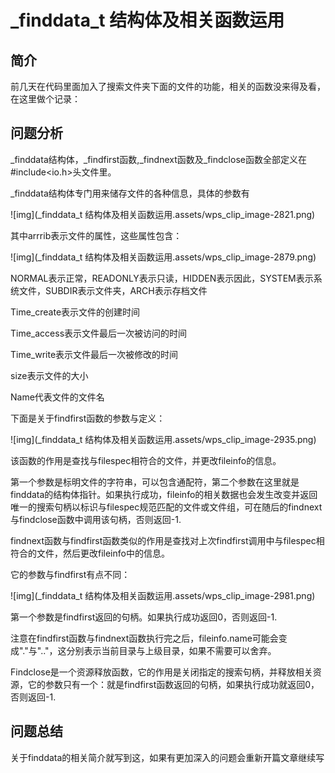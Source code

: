 # _finddata_t 结构体及相关函数运用

## 简介

前几天在代码里面加入了搜索文件夹下面的文件的功能，相关的函数没来得及看，在这里做个记录：

## 问题分析

_finddata结构体，_findfirst函数,_findnext函数及_findclose函数全部定义在#include<io.h>头文件里。

_finddata结构体专门用来储存文件的各种信息，具体的参数有

![img](_finddata_t 结构体及相关函数运用.assets/wps_clip_image-2821.png)

其中arrrib表示文件的属性，这些属性包含：

![img](_finddata_t 结构体及相关函数运用.assets/wps_clip_image-2879.png)



NORMAL表示正常，READONLY表示只读，HIDDEN表示因此，SYSTEM表示系统文件，SUBDIR表示文件夹，ARCH表示存档文件

Time_create表示文件的创建时间

Time_access表示文件最后一次被访问的时间

Time_write表示文件最后一次被修改的时间

size表示文件的大小

Name代表文件的文件名

下面是关于findfirst函数的参数与定义：

![img](_finddata_t 结构体及相关函数运用.assets/wps_clip_image-2935.png)

该函数的作用是查找与filespec相符合的文件，并更改fileinfo的信息。

第一个参数是标明文件的字符串，可以包含通配符，第二个参数在这里就是finddata的结构体指针。如果执行成功，fileinfo的相关数据也会发生改变并返回唯一的搜索句柄以标识与filespec规范匹配的文件或文件组，可在随后的findnext与findclose函数中调用该句柄，否则返回-1.

findnext函数与findfirst函数类似的作用是查找对上次findfirst调用中与filespec相符合的文件，然后更改fileinfo中的信息。

它的参数与findfirst有点不同：

![img](_finddata_t 结构体及相关函数运用.assets/wps_clip_image-2981.png)

第一个参数是findfirst返回的句柄。如果执行成功返回0，否则返回-1.

 注意在findfirst函数与findnext函数执行完之后，fileinfo.name可能会变成"."与".."，这分别表示当前目录与上级目录，如果不需要可以舍弃。

 Findclose是一个资源释放函数，它的作用是关闭指定的搜索句柄，并释放相关资源，它的参数只有一个：就是findfirst函数返回的句柄，如果执行成功就返回0，否则返回-1.

## 问题总结

关于finddata的相关简介就写到这，如果有更加深入的问题会重新开篇文章继续写